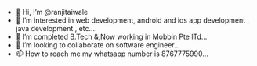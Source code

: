 - 👋 Hi, I’m @ranjitaiwale
- 👀 I’m interested in  web development, android and ios app development , java development , etc....
- 🌱 I’m completed B.Tech &,Now working in Mobbin Pte lTd...
- 💞️ I’m looking to collaborate on  software engineer...
- 📫 How to reach me my whatsapp number is 8767775990...

<!---
ranjitaiwale/ranjitaiwale is a ✨ special ✨ repository because its `README.md` (this file) appears on your GitHub profile.
You can click the Preview link to take a look at your changes.
--->
